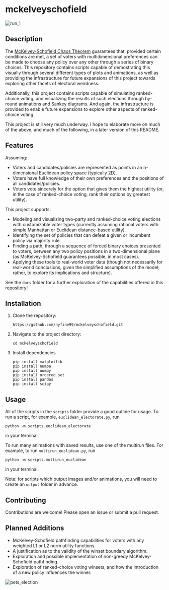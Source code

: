 # mckelveyschofield

![run_1](https://github.com/user-attachments/assets/02606108-7236-42b9-b1e4-841a8c6247be)

## Description

The [McKelvey-Schofield Chaos Theorem](https://en.wikipedia.org/wiki/McKelvey%E2%80%93Schofield_chaos_theorem) guarantees that, provided certain conditions are met, a set of voters with multidimensional preferences can be made to choose any policy over any other through a series of binary choices. This repository contains scripts capable of demostrating this visually through several different types of plots and animations, as well as providing the infrastructure for future expansions of this project towards exploring other facets of electoral weirdness.

Additionally, this project contains scripts capable of simulating ranked-choice voting, and visualizing the results of such elections through by-round animations and Sankey diagrams. And again, the infrastructure is provided to enable future expansions to explore other aspects of ranked-choice voting.

This project is still very much underway. I hope to elaborate more on much of the above, and much of the following, in a later version of this README.

## Features

Assuming:
- Voters and candidates/policies are represented as points in an n-dimensional Euclidean policy space (typically 2D).
- Voters have full knowledge of their own preferences and the positions of all candidates/policies.
- Voters vote sincerely for the option that gives them the highest utility (or, in the case of ranked-choice voting, rank their options by greatest utility).

This project supports:
- Modeling and visualizing two-party and ranked-choice voting elections with customizable voter types (currently assuming rational voters with simple Manhattan or Euclidean distance-based utility).
- Identifying the set of policies that can defeat a given or incumbent policy via majority rule.
- Finding a path, through a sequence of forced binary choices presented to voters, between any two policy positions in a two-dimensional plane (as McKelvey-Schofield guarantees possible, in most cases).
- Applying these tools to real-world voter data (though not necessarily for real-world conclusions, given the simplified assumptions of the model; rather, to explore its implications and structure).

See the `docs` folder for a further exploration of the capabilities offered in this repository!

## Installation

1. Clone the repository:
   ```
   https://github.com/nyfine99/mckelveyschofield.git
   ```
2. Navigate to the project directory:
   ```
   cd mckelveyschofield
   ```
3. Install dependencies
   ```
   pip install matplotlib
   pip install numba
   pip install numpy
   pip install ordered_set
   pip install pandas
   pip install scipy
   ```

## Usage

All of the scripts in the `scripts` folder provide a good outline for usage. To run a script, for example, `euclidean_electorate.py`, run

`python -m scripts.euclidean_electorate` 

in your terminal.

To run many animations with saved results, use one of the multirun files. For example, to run `multirun_euclidean.py`, run

`python -m scripts.multirun_euclidean`

in your terminal.

Note: for scripts which output images and/or animations, you will need to create an `output` folder in advance.

## Contributing

Contributions are welcome! Please open an issue or submit a pull request.

## Planned Additions

- McKelvey-Schofield pathfinding capabilities for voters with any weighted L1 or L2 norm utility functions.
- A justification as to the validity of the winset boundary algorithm.
- Exploration and possible implementation of non-greedy McKelvey-Schofield pathfinding.
- Exploration of ranked-choice voting winsets, and how the introduction of a new policy influences the winner.

![pets_election](https://github.com/user-attachments/assets/66834c4c-b68e-4000-953d-8683cc284afe)
